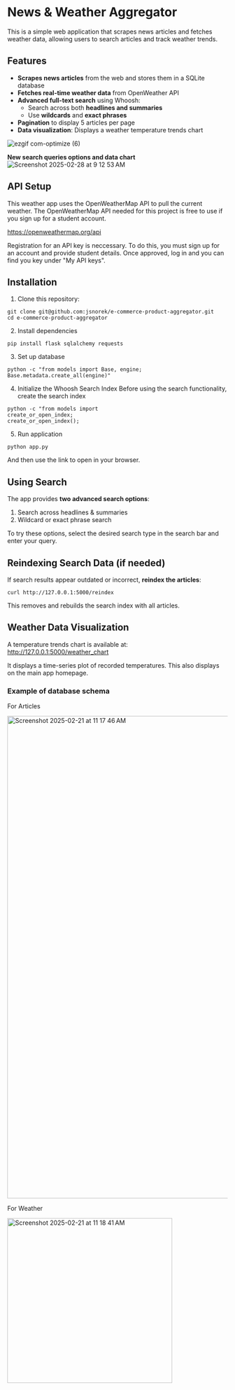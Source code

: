 # News & Weather Aggregator

This is a simple web application that scrapes news articles and fetches weather data, allowing users to search articles and track weather trends.

## Features
-  **Scrapes news articles** from the web and stores them in a SQLite database  
- **Fetches real-time weather data** from OpenWeather API  
- **Advanced full-text search** using Whoosh:  
  - Search across both **headlines and summaries**  
  - Use **wildcards** and **exact phrases**  
- **Pagination** to display 5 articles per page  
- **Data visualization**: Displays a weather temperature trends chart

![ezgif com-optimize (6)](https://github.com/user-attachments/assets/de3e7dea-8abc-4308-b10c-810aa12a37eb)

**New search queries options and data chart**
![Screenshot 2025-02-28 at 9 12 53 AM](https://github.com/user-attachments/assets/f1564279-cacf-4ab9-90cd-3c211b703844)


## API Setup

This weather app uses the OpenWeatherMap API to pull the current weather. The OpenWeatherMap API needed for this project is free to use if you sign up for a student account.

https://openweathermap.org/api

Registration for an API key is neccessary. To do this, you must sign up for an account and provide student details. Once approved, log in and you can find you key under "My API keys".

## Installation
1. Clone this repository:
```
git clone git@github.com:jsnorek/e-commerce-product-aggregator.git
cd e-commerce-product-aggregator
```

2. Install dependencies
```
pip install flask sqlalchemy requests
```

3. Set up database
```
python -c "from models import Base, engine; Base.metadata.create_all(engine)"
```

4. Initialize the Whoosh Search Index
Before using the search functionality, create the search index
```
python -c "from models import 
create_or_open_index;
create_or_open_index();
```

5. Run application
```
python app.py
```

And then use the link to open in your browser.

## Using Search 
The app provides **two advanced search options**:
1. Search across headlines & summaries
2. Wildcard or exact phrase search

To try these options, select the desired search type in the search bar and enter your query.

## Reindexing Search Data (if needed)
If search results appear outdated or incorrect, **reindex the articles**:
```
curl http://127.0.0.1:5000/reindex
```

This removes and rebuilds the search index with all articles.

## Weather Data Visualization
A temperature trends chart is available at:
http://127.0.0.1:5000/weather_chart

It displays a time-series plot of recorded temperatures.
This also displays on the main app homepage.

### Example of database schema
For Articles

<img width="1103" alt="Screenshot 2025-02-21 at 11 17 46 AM" src="https://github.com/user-attachments/assets/653233ca-3a82-4fb8-906e-b76c181b8964" />

For Weather

<img width="377" alt="Screenshot 2025-02-21 at 11 18 41 AM" src="https://github.com/user-attachments/assets/1902430b-cf4b-478b-b62c-a99a7cc4e7ce" />

